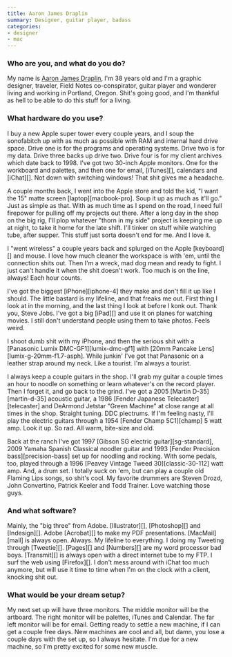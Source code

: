 ```yaml
---
title: Aaron James Draplin
summary: Designer, guitar player, badass
categories:
- designer
- mac
---
```


### Who are you, and what do you do?

My name is [Aaron James Draplin](http://www.draplin.com/ "Aaron's design company."), I'm 38 years old and I'm a graphic designer, traveler, Field Notes co-conspirator, guitar player and wonderer living and working in Portland, Oregon. Shit's going good, and I'm thankful as hell to be able to do this stuff for a living.

### What hardware do you use?

I buy a new Apple super tower every couple years, and I soup the sonofabitch up with as much as possible with RAM and internal hard drive space. Drive one is for the programs and operating systems. Drive two is for my data. Drive three backs up drive two. Drive four is for my client archives which date back to 1998. I've got two 30-inch Apple monitors. One for the workboard and palettes, and then one for email, [iTunes][], calendars and [iChat][]. Not down with switching windows! That shit gives me a headache.

A couple months back, I went into the Apple store and told the kid, "I want the 15" matte screen [laptop][macbook-pro]. Soup it up as much as it'll go." Just as simple as that. With as much time as I spend on the road, I need full firepower for pulling off my projects out there. After a long day in the shop on the big rig, I'll plop whatever "thorn in my side" project is keeping me up at night, to take it home for the late shift. I'll tinker on stuff while watching tube, after supper. This stuff just sorta doesn't end for me. And I love it.

I "went wireless" a couple years back and splurged on the Apple [keyboard][] and mouse. I love how much cleaner the workspace is with 'em, until the connection shits out. Then I'm a wreck, mad dog mean and ready to fight. I just can't handle it when the shit doesn't work. Too much is on the line, always! Each hour counts.

I've got the biggest [iPhone][iphone-4] they make and don't fill it up like I should. The little bastard is my lifeline, and that freaks me out. First thing I look at in the morning, and the last thing I look at before I konk out. Thank you, Steve Jobs. I've got a big [iPad][] and use it on planes for watching movies. I still don't understand people using them to take photos. Feels weird.

I shoot dumb shit with my iPhone, and then the serious shit with a [Panasonic Lumix DMC-GF1][lumix-dmc-gf1] with [20mm Pancake Lens][lumix-g-20mm-f1.7-asph]. While junkin' I've got that Panasonic on a leather strap around my neck. Like a tourist. I'm always a tourist. 

I always keep a couple guitars in the shop. I'll grab my guitar a couple times an hour to noodle on something or learn whatever's on the record player. Then I forget it, and go back to the grind. I've got a 2005 [Martin D-35][martin-d-35] acoustic guitar, a 1986 [Fender Japanese Telecaster][telecaster] and DeArmond Jetstar "Green Machine" at close range at all times in the shop. Straight tuning. DDC plectrums. If I'm feeling nasty, I'll play the electric guitars through a 1954 [Fender Champ 5C1][champ] 5 watt amp. Look it up. So rad. All warm, bite-size and old.

Back at the ranch I've got 1997 [Gibson SG electric guitar][sg-standard], 2009 Yamaha Spanish Classical noodler guitar and 1993 [Fender Precision bass][precision-bass] set up for noodling and rocking. With some pedals, too, played through a 1996 [Peavey Vintage Tweed 30][classic-30-112] watt amp. And, a drum set. I totally suck on 'em, but can play a couple old Flaming Lips songs, so shit's cool. My favorite drummers are Steven Drozd, John Convertino, Patrick Keeler and Todd Trainer. Love watching those guys.

### And what software?

Mainly, the "big three" from Adobe. [Illustrator][], [Photoshop][] and [Indesign][]. Adobe [Acrobat][] to make my PDF presentations. [MacMail][mail] is always open. Always. My lifeline to everything. I doing my Tweeting through [Tweetie][]. [Pages][] and [Numbers][] are my word processor bad boys. [Transmit][] is always open with a direct internet tube to my FTP. I surf the web using [Firefox][]. I don't mess around with iChat too much anymore, but will use it time to time when I'm on the clock with a client, knocking shit out.

### What would be your dream setup?

My next set up will have three monitors. The middle monitor will be the artboard. The right monitor will be palettes, iTunes and Calendar. The far left monitor will be for email. Getting ready to settle a new machine, if I can get a couple free days. New machines are cool and all, but damn, you lose a couple days with the set up, so I always hesitate. I'm due for a new machine, so I'm pretty excited for some new muscle.